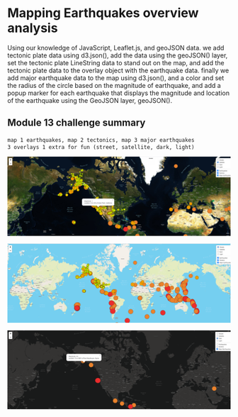 # Mapping Earthquakes overview analysis
Using our knowledge of JavaScript, Leaflet.js, and geoJSON data.
we add tectonic plate data using d3.json(), 
add the data using the geoJSON() layer, 
set the tectonic plate LineString data to stand out on the map, and add the tectonic plate data to the overlay object with the earthquake data.
finally we add major earthquake data to the map using d3.json(), and a color and set the radius of the circle based on the magnitude of earthquake, and add a popup marker for each earthquake that displays the magnitude and location of the earthquake using the GeoJSON layer, geoJSON().


## Module 13 challenge summary
    map 1 earthquakes, map 2 tectonics, map 3 major earthquakes
    3 overlays 1 extra for fun (street, satellite, dark, light)

![](Earthquake_Challenge/static/images/mapping_sat.png)

![](Earthquake_Challenge/static/images/mapping1.png)

![](Earthquake_Challenge/static/images/mapping2.png)
